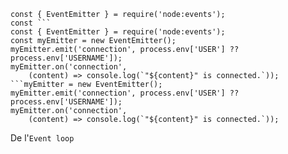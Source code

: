 ```
const { EventEmitter } = require('node:events');
const ```
const { EventEmitter } = require('node:events');
const myEmitter = new EventEmitter();
myEmitter.emit('connection', process.env['USER'] ?? process.env['USERNAME']);
myEmitter.on('connection', 
    (content) => console.log(`"${content}" is connected.`));
```myEmitter = new EventEmitter();
myEmitter.emit('connection', process.env['USER'] ?? process.env['USERNAME']);
myEmitter.on('connection', 
    (content) => console.log(`"${content}" is connected.`));
```

De l'```Event loop```
